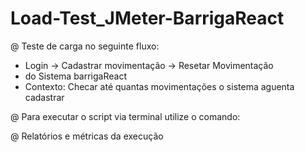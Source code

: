 # Load-Test_JMeter-BarrigaReact

@ Teste de carga no seguinte fluxo: 
- Login -> Cadastrar movimentação -> Resetar Movimentação
- do Sistema barrigaReact
- Contexto: Checar até quantas movimentações o sistema aguenta cadastrar

@ Para executar o script via terminal utilize o comando:


@ Relatórios e métricas da execução
